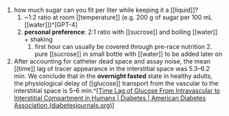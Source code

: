 1. how much sugar can you fit per liter while keeping it a [[liquid]]?
	1. ~1:2 ratio at room [[temperature]] (e.g. 200 g of sugar per 100 mL [[water]])^[GPT-4]
	2. **personal preference**: 2:1 ratio with [[sucrose]] and boiling [[water]] + shaking
		1. first hour can usually be covered through pre-race nutrition
			2. pure [[sucrose]] in small bottle with [[water]] to be added later on
2. After accounting for catheter dead space and assay noise, the mean [[time]] lag of tracer appearance in the interstitial space was 5.3–6.2 min. We conclude that in the **overnight fasted** state in healthy adults, the physiological delay of [[glucose]] transport from the vascular to the interstitial space is 5–6 min.^[[Time Lag of Glucose From Intravascular to Interstitial Compartment in Humans | Diabetes | American Diabetes Association (diabetesjournals.org)](https://diabetesjournals.org/diabetes/article/62/12/4083/33941/Time-Lag-of-Glucose-From-Intravascular-to)]